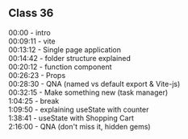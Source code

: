 ## Class 36

00:00 - intro  
00:09:11 - vite  
00:13:12 - Single page application  
00:14:42 - folder structure explained  
00:20:12 - function component  
00:26:23 - Props  
00:28:30 - QNA (named vs default export & Vite-js)  
00:32:15 - Make something new (task manager)  
1:04:25 - break  
1:09:50 - explaining useState with counter  
1:38:41 - useState with Shopping Cart  
2:16:00 - QNA (don't miss it, hidden gems)  
